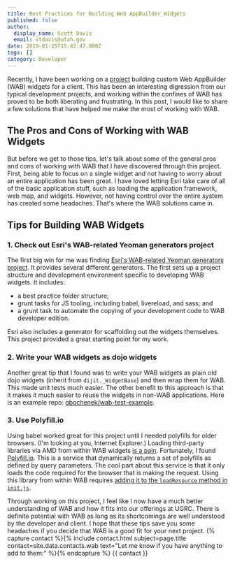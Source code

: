 ```yaml
---
title: Best Practices for Building Web AppBuilder Widgets
published: false
author:
  display_name: Scott Davis
  email: stdavis@utah.gov
date: 2019-01-25T15:42:47.000Z
tags: []
category: Developer
---
```


Recently, I have been working on a [project](https://github.com/agrc/wfrc-wab-widgets/) building custom Web AppBuilder (WAB) widgets for a client. This has been an interesting digression from our typical development projects, and working within the confines of WAB has proved to be both liberating and frustrating. In this post, I would like to share a few solutions that have helped me make the most of working with WAB.

## The Pros and Cons of Working with WAB Widgets



But before we get to those tips, let's talk about some of the general pros and cons of working with WAB that I have discovered through this project. First, being able to focus on a single widget and not having to worry about an entire application has been great. I have loved letting Esri take care of all of the basic application stuff, such as loading the application framework, web map, and widgets. However, not having control over the entire system has created some headaches. That's where the WAB solutions came in.

## Tips for Building WAB Widgets



### 1. Check out Esri's WAB-related Yeoman generators project



The first big win for me was finding [Esri's WAB-related Yeoman generators project](https://github.com/Esri/generator-esri-appbuilder-js). It provides several different generators. The first sets up a project structure and development environment specific to developing WAB widgets. It includes:

- a best practice folder structure;
- grunt tasks for JS tooling, including babel, livereload, and sass; and
- a grunt task to automate the copying of your development code to WAB developer edition.

Esri also includes a generator for scaffolding out the widgets themselves. This project provided a great starting point for my work.

### 2. Write your WAB widgets as dojo widgets



Another great tip that I found was to write your WAB widgets as plain old dojo widgets (inherit from `dijit._WidgetBase`) and then wrap them for WAB. This made unit tests much easier. The other benefit to this approach is that it makes it much easier to reuse the widgets in non-WAB applications. Here is an example repo: [gbochenek/wab-test-example](https://github.com/gbochenek/wab-test-example).

### 3. Use Polyfill.io



Using babel worked great for this project until I needed polyfills for older browsers. (I'm looking at you, Internet Explorer.) Loading third-party libraries via AMD from within WAB widgets [is a pain](https://developers.arcgis.com/web-appbuilder/sample-code/add-a-third-party-library.htm). Fortunately, I found [Polyfill.io](https://polyfill.io/v3/). This is a service that dynamically returns a set of polyfills as defined by query parameters. The cool part about this service is that it only loads the code required for the browser that is making the request. Using this library from within WAB requires [adding it to the `loadResource` method in `init.js`](https://github.com/agrc/wfrc-wab-widgets#add-a-polyfill-for-older-browsers).

Through working on this project, I feel like I now have a much better understanding of WAB and how it fits into our offerings at UGRC. There is definite potential with WAB as long as its shortcomings are well understood by the developer and client. I hope that these tips save you some headaches if you decide that WAB is a good fit for your next project. {% capture contact %}{% include contact.html
  subject=page.title
  contact=site.data.contacts.wab
  text="Let me know if you have anything to add to them:"
%}{% endcapture %} {{ contact }}
